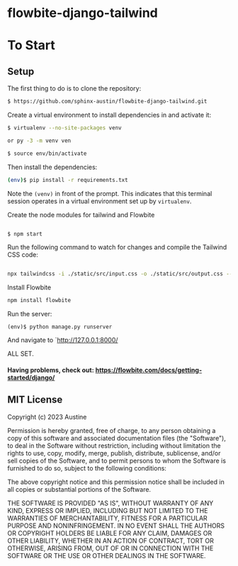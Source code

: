 # flowbite-django-tailwind

# To Start

## Setup

The first thing to do is to clone the repository:

```sh
$ https://github.com/sphinx-austin/flowbite-django-tailwind.git
```

Create a virtual environment to install dependencies in and activate it:

```sh
$ virtualenv --no-site-packages venv

or py -3 -m venv ven

$ source env/bin/activate
```

Then install the dependencies:

```sh
(env)$ pip install -r requirements.txt
```

Note the `(venv)` in front of the prompt. This indicates that this terminal
session operates in a virtual environment set up by `virtualenv`.

Create the node modules for tailwind and Flowbite

```sh

$ npm start
```

Run the following command to watch for changes and compile the Tailwind CSS code:
```sh

npx tailwindcss -i ./static/src/input.css -o ./static/src/output.css --watch
```

Install Flowbite
```sh
npm install flowbite
```




Run the server:

```
(env)$ python manage.py runserver
```

And navigate to `http://127.0.0.1:8000/

ALL SET.


#### Having problems, check out: https://flowbite.com/docs/getting-started/django/



## MIT License

Copyright (c) 2023 Austine

Permission is hereby granted, free of charge, to any person obtaining a copy
of this software and associated documentation files (the "Software"), to deal
in the Software without restriction, including without limitation the rights
to use, copy, modify, merge, publish, distribute, sublicense, and/or sell
copies of the Software, and to permit persons to whom the Software is
furnished to do so, subject to the following conditions:

The above copyright notice and this permission notice shall be included in all
copies or substantial portions of the Software.

THE SOFTWARE IS PROVIDED "AS IS", WITHOUT WARRANTY OF ANY KIND, EXPRESS OR
IMPLIED, INCLUDING BUT NOT LIMITED TO THE WARRANTIES OF MERCHANTABILITY,
FITNESS FOR A PARTICULAR PURPOSE AND NONINFRINGEMENT. IN NO EVENT SHALL THE
AUTHORS OR COPYRIGHT HOLDERS BE LIABLE FOR ANY CLAIM, DAMAGES OR OTHER
LIABILITY, WHETHER IN AN ACTION OF CONTRACT, TORT OR OTHERWISE, ARISING FROM,
OUT OF OR IN CONNECTION WITH THE SOFTWARE OR THE USE OR OTHER DEALINGS IN THE
SOFTWARE.


